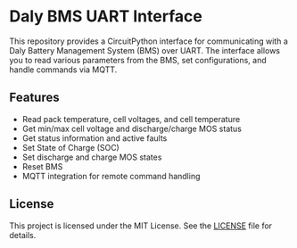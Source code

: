 # Daly BMS UART Interface

This repository provides a CircuitPython interface for communicating with a Daly Battery Management System (BMS) over UART. The interface allows you to read various parameters from the BMS, set configurations, and handle commands via MQTT.

## Features

- Read pack temperature, cell voltages, and cell temperature
- Get min/max cell voltage and discharge/charge MOS status
- Get status information and active faults
- Set State of Charge (SOC)
- Set discharge and charge MOS states
- Reset BMS
- MQTT integration for remote command handling


## License

This project is licensed under the MIT License. See the [LICENSE](LICENSE) file for details.